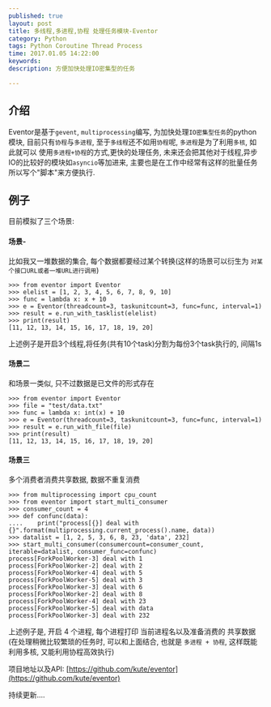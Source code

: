 ```yaml
---
published: true
layout: post
title: 多线程,多进程,协程 处理任务模块-Eventor
category: Python
tags: Python Coroutine Thread Process
time: 2017.01.05 14:22:00
keywords: 
description: 方便加快处理IO密集型的任务

---
```


## 介绍

  Eventor是基于`gevent`, `multiprocessing`编写, 为加快处理`IO密集型任务`的python模块, 目前只有`协程`与`多进程`, 至于`多线程`还不如用`协程`呢, `多进程`是为了利用`多核`, 如此就可以
使用`多进程+协程`的方式,更快的处理任务, 未来还会把其他对于线程,异步IO的比较好的模块如`asyncio`等加进来, 主要也是在工作中经常有这样的批量任务所以写个"脚本"来方便执行.

## 例子

  目前模拟了三个场景:
  
#### 场景-

  比如我又一堆数据的集合, 每个数据都要经过某个转换(这样的场景可以衍生为 `对某个接口URL或者一堆URL进行调用`)
  
    >>> from eventor import Eventor
    >>> elelist = [1, 2, 3, 4, 5, 6, 7, 8, 9, 10]
    >>> func = lambda x: x + 10
    >>> e = Eventor(threadcount=3, taskunitcount=3, func=func, interval=1)
    >>> result = e.run_with_tasklist(elelist)
    >>> print(result)
    [11, 12, 13, 14, 15, 16, 17, 18, 19, 20]
    
  上述例子是开启3个线程,将任务(共有10个task)分割为每份3个task执行的, 间隔1s
  
#### 场景二

  和场景一类似, 只不过数据是已文件的形式存在
  
    >>> from eventor import Eventor
    >>> file = "test/data.txt"
    >>> func = lambda x: int(x) + 10
    >>> e = Eventor(threadcount=3, taskunitcount=3, func=func, interval=1)
    >>> result = e.run_with_file(file)
    >>> print(result)
    [11, 12, 13, 14, 15, 16, 17, 18, 19, 20]
    
#### 场景三

  多个消费者消费共享数据, 数据不重复消费
  
    >>> from multiprocessing import cpu_count
    >>> from eventor import start_multi_consumer
    >>> consumer_count = 4
    >>> def confunc(data):
    ....    print("process[{}] deal with {}".format(multiprocessing.current_process().name, data))
    >>> datalist = [1, 2, 5, 3, 6, 8, 23, 'data', 232]
    >>> start_multi_consumer(consumercount=consumer_count, iterable=datalist, consumer_func=confunc)
    process[ForkPoolWorker-3] deal with 1
    process[ForkPoolWorker-2] deal with 2
    process[ForkPoolWorker-4] deal with 5
    process[ForkPoolWorker-5] deal with 3
    process[ForkPoolWorker-3] deal with 6
    process[ForkPoolWorker-2] deal with 8
    process[ForkPoolWorker-4] deal with 23
    process[ForkPoolWorker-5] deal with data
    process[ForkPoolWorker-3] deal with 232
    
  上述例子是, 开启 4 个进程, 每个进程打印 当前进程名以及准备消费的 共享数据 (在处理稍微比较繁琐的任务时, 可以和上面结合, 也就是 `多进程 + 协程`, 这样既能利用多核, 又能利用协程高效执行)
  
项目地址以及API: [https://github.com/kute/eventor](https://github.com/kute/eventor)

持续更新....